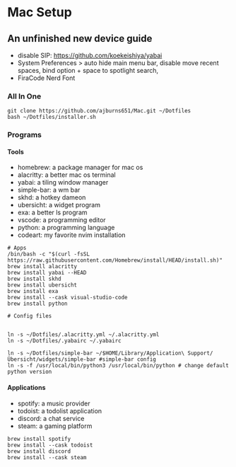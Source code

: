 # Mac Setup
## An unfinished new device guide


- disable SIP: https://github.com/koekeishiya/yabai
- System Preferences > auto hide main menu bar, disable move recent spaces, bind option + space to spotlight search,
- FiraCode Nerd Font


### All In One

```
git clone https://github.com/ajburns651/Mac.git ~/Dotfiles
bash ~/Dotfiles/installer.sh
```

### Programs

#### Tools

- homebrew: a package manager for mac os
- alacritty: a better mac os terminal
- yabai: a tiling window manager
- simple-bar: a wm bar
- skhd: a hotkey dameon
- ubersicht: a widget program
- exa: a better ls program
- vscode: a programming editor
- python: a programming language
- codeart: my favorite nvim installation

```
# Apps
/bin/bash -c "$(curl -fsSL https://raw.githubusercontent.com/Homebrew/install/HEAD/install.sh)"
brew install alacritty
brew install yabai --HEAD
brew install skhd
brew install ubersicht
brew install exa
brew install --cask visual-studio-code
brew install python

# Config files


ln -s ~/Dotfiles/.alacritty.yml ~/.alacritty.yml
ln -s ~/Dotfiles/.yabairc ~/.yabairc

ln -s ~/Dotfiles/simple-bar ~/$HOME/Library/Application\ Support/Übersicht/widgets/simple-bar #simple-bar config
ln -s -f /usr/local/bin/python3 /usr/local/bin/python # change default python version
```

#### Applications

- spotify: a music provider
- todoist: a todolist application
- discord: a chat service
- steam: a gaming platform

```
brew install spotify
brew install --cask todoist
brew install discord
brew install --cask steam
```
